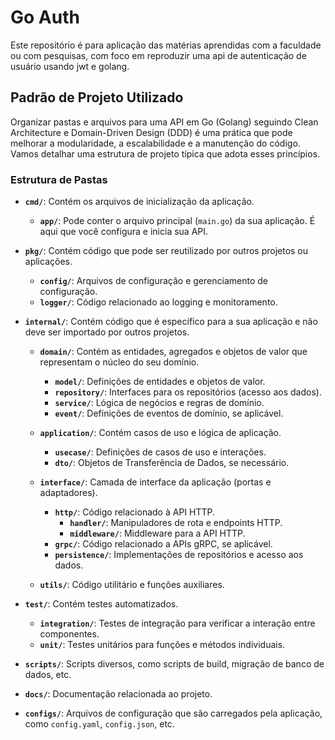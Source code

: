 # Go Auth

Este repositório é para aplicação das matérias aprendidas com a faculdade ou com pesquisas, com foco em reproduzir uma api de autenticação de usuário usando jwt e golang.

## Padrão de Projeto Utilizado

Organizar pastas e arquivos para uma API em Go (Golang) seguindo Clean Architecture e Domain-Driven Design (DDD) é uma prática que pode melhorar a modularidade, a escalabilidade e a manutenção do código. Vamos detalhar uma estrutura de projeto típica que adota esses princípios.

### Estrutura de Pastas

- **`cmd/`**: Contém os arquivos de inicialização da aplicação.
  - **`app/`**: Pode conter o arquivo principal (`main.go`) da sua aplicação. É aqui que você configura e inicia sua API.

- **`pkg/`**: Contém código que pode ser reutilizado por outros projetos ou aplicações.
  - **`config/`**: Arquivos de configuração e gerenciamento de configuração.
  - **`logger/`**: Código relacionado ao logging e monitoramento.

- **`internal/`**: Contém código que é específico para a sua aplicação e não deve ser importado por outros projetos.
  - **`domain/`**: Contém as entidades, agregados e objetos de valor que representam o núcleo do seu domínio.
    - **`model/`**: Definições de entidades e objetos de valor.
    - **`repository/`**: Interfaces para os repositórios (acesso aos dados).
    - **`service/`**: Lógica de negócios e regras de domínio.
    - **`event/`**: Definições de eventos de domínio, se aplicável.

  - **`application/`**: Contém casos de uso e lógica de aplicação.
    - **`usecase/`**: Definições de casos de uso e interações.
    - **`dto/`**: Objetos de Transferência de Dados, se necessário.

  - **`interface/`**: Camada de interface da aplicação (portas e adaptadores).
    - **`http/`**: Código relacionado à API HTTP.
      - **`handler/`**: Manipuladores de rota e endpoints HTTP.
      - **`middleware/`**: Middleware para a API HTTP.
    - **`grpc/`**: Código relacionado a APIs gRPC, se aplicável.
    - **`persistence/`**: Implementações de repositórios e acesso aos dados.

  - **`utils/`**: Código utilitário e funções auxiliares.

- **`test/`**: Contém testes automatizados.
  - **`integration/`**: Testes de integração para verificar a interação entre componentes.
  - **`unit/`**: Testes unitários para funções e métodos individuais.

- **`scripts/`**: Scripts diversos, como scripts de build, migração de banco de dados, etc.

- **`docs/`**: Documentação relacionada ao projeto.

- **`configs/`**: Arquivos de configuração que são carregados pela aplicação, como `config.yaml`, `config.json`, etc.